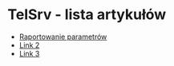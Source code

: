 # TelSrv - lista artykułów

- [Raportowanie parametrów](/TelSrv/TelSrv-Raportowanie-parametrów.md) 
- [Link 2](/TelSrv/README.md) 
- [Link 3](/TelSrv/README.md) 
